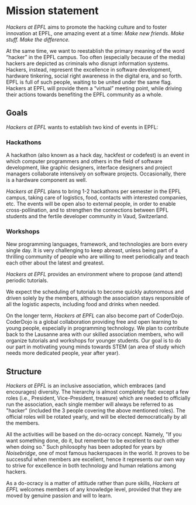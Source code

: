# Mission statement

_Hackers at EPFL_ aims to promote the hacking culture and to foster innovation at EPFL, one amazing event at a time: *Make new friends. Make stuff. Make the difference.*

At the same time, we want to reestablish the primary meaning of the word “hacker” in the EPFL campus. Too often (especially because of the media) hackers are depicted as criminals who disrupt information systems. Hackers, instead, represent the excellence in software development, hardware tinkering, social right awareness in the digital era, and so forth. EPFL is full of such people, waiting to be united under the same flag. Hackers at EPFL will provide them a “virtual” meeting point, while driving their actions towards benefiting the EPFL community as a whole.

## Goals
_Hackers at EPFL_ wants to establish two kind of events in EPFL:

### Hackathons
 A hackathon (also known as a hack day, hackfest or codefest) is an event in which computer programmers and others in the field of software development, like graphic designers, interface designers and project managers collaborate intensively on software projects. Occasionally, there is a hardware component as well.

_Hackers at EPFL_ plans to bring 1-2 hackathons per semester in the EPFL campus, taking care of logistics, food, contacts with interested companies, etc. The events will be open also to external people, in order to enable cross-pollination, and to strengthen the connections between EPFL students and the fertile developer community in Vaud, Switzerland.

### Workshops
New programming languages, framework, and technologies are born every single day. It is very challenging to keep abreast, unless being part of a thrilling community of people who are willing to meet periodically and teach each other about the latest and greatest.

_Hackers at EPFL_ provides an environment where to propose (and attend) periodic tutorials.

We expect the scheduling of tutorials to become quickly autonomous and driven solely by the members, although the association stays responsible of all the logistic aspects, including food and drinks when needed.

On the longer term, _Hackers at EPFL_ can also become part of CoderDojo. CoderDojo is a global collaboration providing free and open learning to young people, especially in programming
technology. We plan to contribute back to the Lausanne area with our skilled association members, who will organize tutorials and workshops for younger students. Our goal is to do our part in motivating young minds towards STEM (an area of study which needs more dedicated people, year after year).

## Structure
_Hackers at EPFL_ is an inclusive association, which embraces (and encourages) diversity. The hierarchy is almost completely flat: except a few roles (i.e., President, Vice-President, treasure) which are needed to officially run the association, each single member will always be referred to as "hacker" (included the 3 people covering the above mentioned roles).
The official roles will be rotated yearly, and will be elected democratically by all the members.

All the activities will be based on the do-ocracy concept. Namely, "If you want something done, do it, but remember to be excellent to each other when doing so." Such philosophy has been adopted for years by *Noisebridge*, one of most famous hackerspaces in the world. It proves to be successful when members are excellent, hence it represents our own way to strive for excellence in both technology and human relations among hackers.

As a do-ocracy is a matter of attitude rather than pure skills, _Hackers at EPFL_ welcomes members of any knowledge level, provided that they are moved by genuine passion and will to learn.
